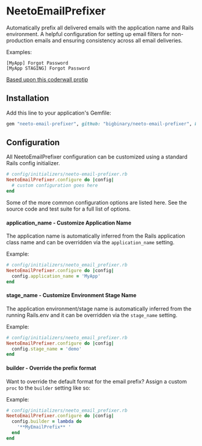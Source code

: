# NeetoEmailPrefixer

Automatically prefix all delivered emails with the application name
and Rails environment.  A helpful configuration for setting up email
filters for non-production emails and ensuring consistency across
all email deliveries.

Examples:
```
[MyApp] Forgot Password
[MyApp STAGING] Forgot Password
```

[Based upon this coderwall protip](https://coderwall.com/p/qtsxug/prefix-all-emails-with-application-name-and-rails-env)

## Installation

Add this line to your application's Gemfile:

```ruby
gem "neeto-email-prefixer", github: "bigbinary/neeto-email-prefixer", branch: "stable"
```

## Configuration
All NeetoEmailPrefixer configuration can be customized using
a standard Rails config initializer.

```ruby
# config/initializers/neeto-email-prefixer.rb
NeetoEmailPrefixer.configure do |config|
  # custom configuration goes here
end
```

Some of the more common configuration options are listed here.
See the source code and test suite for a full list of options.

#### application_name - Customize Application Name
The application name is automatically inferred from the Rails application class name
and can be overridden via the `application_name` setting.

Example:
```ruby
# config/initializers/neeto_email_prefixer.rb
NeetoEmailPrefixer.configure do |config|
  config.application_name = 'MyApp'
end
```

#### stage_name - Customize Environment Stage Name
The application environment/stage name is automatically
inferred from the running Rails.env and it can be overridden
via the `stage_name` setting.

Example:
```ruby
# config/initializers/neeto_email_prefixer.rb
NeetoEmailPrefixer.configure do |config|
  config.stage_name = 'demo'
end
```

#### builder - Override the prefix format
Want to override the default format for the email prefix? Assign a custom
`proc` to the `builder` setting like so:

Example:
```ruby
# config/initializers/neeto_email_prefixer.rb
NeetoEmailPrefixer.configure do |config|
  config.builder = lambda do
    '**MyEmailPrefix** '
  end
end
```

